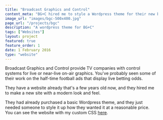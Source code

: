 ```yaml
---
title: "Broadcast Graphics and Control"
content_meta: "BG+C hired me to style a Wordpress theme for their new business website."
image_url: "images/bgc-500x400.jpg"
page_url: "/projects/bgc"
description: "A wordpress theme for BG+C"
tags: ["Websites"]
layout: project
featured: true
feature_order: 1
date: 1 February 2016
type: "website"
---
```


Broadcast Graphics and Control provide TV companies with control systems for live or near-live on-air graphics. You've probably seen some of their work on the half-time football ads that display live betting odds. 

They have a website already that's a few years old now, and they hired me to make a new site with a modern look and feel. 

They had already purchased a basic Wordpress theme, and they just needed someone to style it up how they wanted it at a reasonable price. You can see the website with my custom CSS [here](http://staging.andy-davies.me/BGC/).